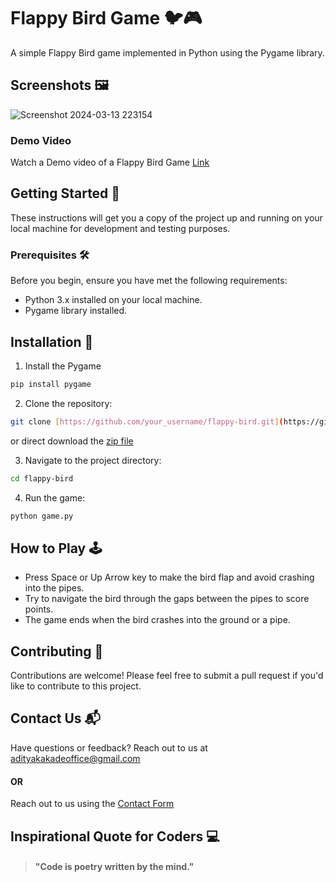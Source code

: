 # Flappy Bird Game 🐦🎮

A simple Flappy Bird game implemented in Python using the Pygame library.

## Screenshots 🖼️
![Screenshot 2024-03-13 223154](https://github.com/adityaK1950/Space-Invader-Game-in-Python/assets/156563981/509a9c1c-34a2-4132-a0d9-b8ba3ce2774a)


### Demo Video 
Watch a Demo video of a Flappy Bird Game [Link](https://github.com/adityaK1950/Space-Invader-Game-in-Python/assets/156563981/af96d2a0-5127-4042-8d0d-81a264d244df)


## Getting Started 🚀

These instructions will get you a copy of the project up and running on your local machine for development and testing purposes.

### Prerequisites 🛠️

Before you begin, ensure you have met the following requirements:
- Python 3.x installed on your local machine.
- Pygame library installed.

## Installation 🚀

1. Install the Pygame
  ```bash
  pip install pygame
  ```

2. Clone the repository:
 ```bash
 git clone [https://github.com/your_username/flappy-bird.git](https://github.com/adityaK1950/Flappy-Bird-Game-in-Python)
 ```
  or direct download the [zip file](https://github.com/adityaK1950/Flappy-Bird-Game-in-Python)

3. Navigate to the project directory:
 ```bash
 cd flappy-bird
 ```

4. Run the game:
 ```bash
 python game.py
 ```

## How to Play 🕹️
- Press Space or Up Arrow key to make the bird flap and avoid crashing into the pipes.
- Try to navigate the bird through the gaps between the pipes to score points.
- The game ends when the bird crashes into the ground or a pipe.

## Contributing 🤝
Contributions are welcome! Please feel free to submit a pull request if you'd like to contribute to this project.

## Contact Us 📬
Have questions or feedback? Reach out to us at adityakakadeoffice@gmail.com
#### OR
Reach out to us using the [Contact Form](https://forms.gle/cEcJ9uEiz1XVbsuw8)


## Inspirational Quote for Coders 💻
> #### "Code is poetry written by the mind."


